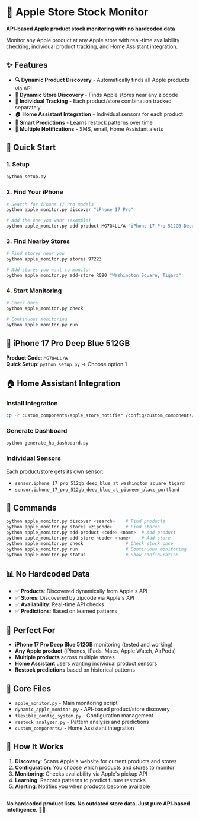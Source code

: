 # 🍎 Apple Store Stock Monitor

**API-based Apple product stock monitoring with no hardcoded data**

Monitor any Apple product at any Apple store with real-time availability checking, individual product tracking, and Home Assistant integration.

## ✨ Features

- **🔍 Dynamic Product Discovery** - Automatically finds all Apple products via API
- **🏪 Dynamic Store Discovery** - Finds Apple stores near any zipcode
- **📱 Individual Tracking** - Each product/store combination tracked separately
- **🏠 Home Assistant Integration** - Individual sensors for each product
- **🔮 Smart Predictions** - Learns restock patterns over time
- **📲 Multiple Notifications** - SMS, email, Home Assistant alerts

## 🚀 Quick Start

### 1. Setup
```bash
python setup.py
```

### 2. Find Your iPhone
```bash
# Search for iPhone 17 Pro models
python apple_monitor.py discover "iPhone 17 Pro"

# Add the one you want (example)
python apple_monitor.py add-product MG7Q4LL/A "iPhone 17 Pro 512GB Deep Blue"
```

### 3. Find Nearby Stores
```bash
# Find stores near you
python apple_monitor.py stores 97223

# Add stores you want to monitor
python apple_monitor.py add-store R090 "Washington Square, Tigard"
```

### 4. Start Monitoring
```bash
# Check once
python apple_monitor.py check

# Continuous monitoring
python apple_monitor.py run
```

## 📱 iPhone 17 Pro Deep Blue 512GB

**Product Code**: `MG7Q4LL/A`  
**Quick Setup**: `python setup.py` → Choose option 1

## 🏠 Home Assistant Integration

### Install Integration
```bash
cp -r custom_components/apple_store_notifier /config/custom_components/
```

### Generate Dashboard
```bash
python generate_ha_dashboard.py
```

### Individual Sensors
Each product/store gets its own sensor:
- `sensor.iphone_17_pro_512gb_deep_blue_at_washington_square_tigard`
- `sensor.iphone_17_pro_512gb_deep_blue_at_pioneer_place_portland`

## 🔧 Commands

```bash
python apple_monitor.py discover <search>    # Find products
python apple_monitor.py stores <zipcode>     # Find stores  
python apple_monitor.py add-product <code> <name>  # Add product
python apple_monitor.py add-store <code> <name>    # Add store
python apple_monitor.py check                # Check stock once
python apple_monitor.py run                  # Continuous monitoring
python apple_monitor.py status               # Show configuration
```

## 📊 No Hardcoded Data

- ✅ **Products**: Discovered dynamically from Apple's API
- ✅ **Stores**: Discovered by zipcode via Apple's API  
- ✅ **Availability**: Real-time API checks
- ✅ **Predictions**: Based on learned patterns

## 🎯 Perfect For

- **iPhone 17 Pro Deep Blue 512GB** monitoring (tested and working)
- **Any Apple product** (iPhones, iPads, Macs, Apple Watch, AirPods)
- **Multiple products** across multiple stores
- **Home Assistant** users wanting individual product sensors
- **Restock predictions** based on historical patterns

## 📁 Core Files

- `apple_monitor.py` - Main monitoring script
- `dynamic_apple_monitor.py` - API-based product/store discovery
- `flexible_config_system.py` - Configuration management
- `restock_analyzer.py` - Pattern analysis and predictions
- `custom_components/` - Home Assistant integration

## 🔄 How It Works

1. **Discovery**: Scans Apple's website for current products and stores
2. **Configuration**: You choose which products and stores to monitor
3. **Monitoring**: Checks availability via Apple's pickup API
4. **Learning**: Records patterns to predict future restocks
5. **Alerting**: Notifies you when products become available

---

**No hardcoded product lists. No outdated store data. Just pure API-based intelligence.** 🍎✨
